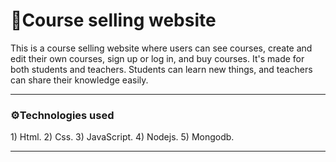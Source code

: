 # 📝Course selling website

This is a course selling website where users can see courses, create and edit their own courses, sign up or log in, and buy courses. It's made for both students and teachers. Students can learn new things, and
teachers can share their knowledge easily.

 <hr>
<h3> ⚙️Technologies used </h3>
   1) Html.
   2) Css.
   3) JavaScript.
   4) Nodejs.
   5) Mongodb.
    <hr>

